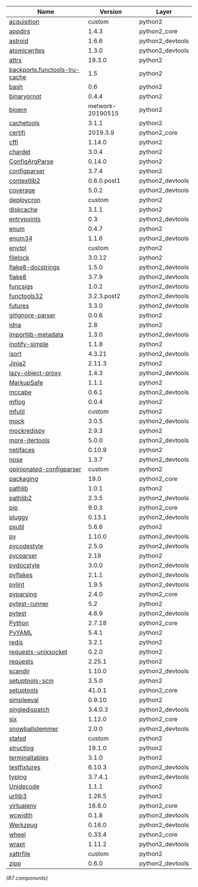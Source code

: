 | Name | Version | Layer |
| --- | --- | --- |
| [acquisition](https://github.com/metwork-framework/acquisition) | custom | python2 |
| [appdirs](http://github.com/ActiveState/appdirs) | 1.4.3 | python2_core |
| [astroid](https://github.com/PyCQA/astroid) | 1.6.6 | python2_devtools |
| [atomicwrites](https://github.com/untitaker/python-atomicwrites) | 1.3.0 | python2_devtools |
| [attrs](https://www.attrs.org/) | 19.3.0 | python2 |
| [backports.functools-lru-cache](https://github.com/jaraco/backports.functools_lru_cache) | 1.5 | python2 |
| [bash](https://github.com/alexcouper/bash) | 0.6 | python2 |
| [binaryornot](https://github.com/audreyr/binaryornot) | 0.4.4 | python2 |
| [bjoern](https://github.com/thefab/bjoern/tree/metwork) | metwork-20190515 | python2 |
| [cachetools](https://github.com/tkem/cachetools) | 3.1.1 | python2 |
| [certifi](https://certifi.io) | 2019.3.9 | python2_core |
| [cffi](http://cffi.readthedocs.org) | 1.14.0 | python2 |
| [chardet](https://github.com/chardet/chardet) | 3.0.4 | python2 |
| [ConfigArgParse](https://github.com/bw2/ConfigArgParse) | 0.14.0 | python2 |
| [configparser](https://github.com/jaraco/configparser/) | 3.7.4 | python2 |
| [contextlib2](http://contextlib2.readthedocs.org) | 0.6.0.post1 | python2_devtools |
| [coverage](https://github.com/nedbat/coveragepy) | 5.0.2 | python2_devtools |
| [deploycron](https://github.com/metwork-framework/deploycron) | custom | python2 |
| [diskcache](http://www.grantjenks.com/docs/diskcache/) | 3.1.1 | python2 |
| [entrypoints](https://github.com/takluyver/entrypoints) | 0.3 | python2_devtools |
| [enum](https://pypi.org/project/enum/) | 0.4.7 | python2 |
| [enum34](https://bitbucket.org/stoneleaf/enum34) | 1.1.6 | python2_devtools |
| [envtpl](https://github.com/metwork-framework/envtpl) | custom | python2 |
| [filelock](https://github.com/benediktschmitt/py-filelock) | 3.0.12 | python2 |
| [flake8-docstrings](https://gitlab.com/pycqa/flake8-docstrings) | 1.5.0 | python2_devtools |
| [flake8](https://gitlab.com/pycqa/flake8) | 3.7.9 | python2_devtools |
| [funcsigs](http://funcsigs.readthedocs.org) | 1.0.2 | python2_devtools |
| [functools32](https://github.com/MiCHiLU/python-functools32) | 3.2.3.post2 | python2_devtools |
| [futures](https://github.com/agronholm/pythonfutures) | 3.3.0 | python2_devtools |
| [gitignore-parser](https://github.com/mherrmann/gitignore_parser) | 0.0.6 | python2 |
| [idna](https://github.com/kjd/idna) | 2.8 | python2 |
| [importlib-metadata](http://importlib-metadata.readthedocs.io/) | 1.3.0 | python2_devtools |
| [inotify-simple](https://github.com/chrisjbillington/inotify_simple) | 1.1.8 | python2 |
| [isort](https://github.com/timothycrosley/isort) | 4.3.21 | python2_devtools |
| [Jinja2](https://palletsprojects.com/p/jinja/) | 2.11.3 | python2 |
| [lazy-object-proxy](https://github.com/ionelmc/python-lazy-object-proxy) | 1.4.3 | python2_devtools |
| [MarkupSafe](https://palletsprojects.com/p/markupsafe/) | 1.1.1 | python2 |
| [mccabe](https://github.com/pycqa/mccabe) | 0.6.1 | python2_devtools |
| [mflog](https://github.com/metwork-framework/mflog) | 0.0.4 | python2 |
| [mfutil](https://github.com/metwork-framework/mfutil) | custom | python2 |
| [mock](http://mock.readthedocs.org/en/latest/) | 3.0.5 | python2_devtools |
| [mockredispy](http://www.github.com/locationlabs/mockredis) | 2.9.3 | python2 |
| [more-itertools](https://github.com/erikrose/more-itertools) | 5.0.0 | python2_devtools |
| [netifaces](https://github.com/al45tair/netifaces) | 0.10.9 | python2 |
| [nose](http://readthedocs.org/docs/nose/) | 1.3.7 | python2_devtools |
| [opinionated-configparser](https://github.com/metwork-framework/opinionated_configparser) | custom | python2 |
| [packaging](https://github.com/pypa/packaging) | 19.0 | python2_core |
| [pathlib](https://pathlib.readthedocs.org/) | 1.0.1 | python2 |
| [pathlib2](https://github.com/mcmtroffaes/pathlib2) | 2.3.5 | python2_devtools |
| [pip](https://pip.pypa.io/) | 9.0.3 | python2_core |
| [pluggy](https://github.com/pytest-dev/pluggy) | 0.13.1 | python2_devtools |
| [psutil](https://github.com/giampaolo/psutil) | 5.6.6 | python2 |
| [py](https://py.readthedocs.io/) | 1.10.0 | python2_devtools |
| [pycodestyle](https://pycodestyle.readthedocs.io/) | 2.5.0 | python2_devtools |
| [pycparser](https://github.com/eliben/pycparser) | 2.19 | python2 |
| [pydocstyle](https://github.com/PyCQA/pydocstyle/) | 3.0.0 | python2_devtools |
| [pyflakes](https://github.com/PyCQA/pyflakes) | 2.1.1 | python2_devtools |
| [pylint](https://github.com/PyCQA/pylint) | 1.9.5 | python2_devtools |
| [pyparsing](http://pyparsing.wikispaces.com/) | 2.4.0 | python2_core |
| [pytest-runner](https://github.com/pytest-dev/pytest-runner/) | 5.2 | python2 |
| [pytest](https://docs.pytest.org/en/latest/) | 4.6.9 | python2_devtools |
| [Python](http://python.org/) | 2.7.18 | python2_core |
| [PyYAML](https://pyyaml.org/) | 5.4.1 | python2 |
| [redis](https://github.com/andymccurdy/redis-py) | 3.2.1 | python2 |
| [requests-unixsocket](https://github.com/msabramo/requests-unixsocket) | 0.2.0 | python2 |
| [requests](https://requests.readthedocs.io) | 2.25.1 | python2 |
| [scandir](https://github.com/benhoyt/scandir) | 1.10.0 | python2_devtools |
| [setuptools-scm](https://github.com/pypa/setuptools_scm/) | 3.5.0 | python2 |
| [setuptools](https://pypi.python.org/pypi/setuptools) | 41.0.1 | python2_core |
| [simpleeval](https://github.com/danthedeckie/simpleeval) | 0.9.10 | python2 |
| [singledispatch](http://docs.python.org/3/library/functools.html#functools.singledispatch) | 3.4.0.3 | python2_devtools |
| [six](https://pypi.python.org/pypi/six/) | 1.12.0 | python2_core |
| [snowballstemmer](https://github.com/snowballstem/snowball) | 2.0.0 | python2_devtools |
| [statsd](https://github.com/jsocol/pystatsd) | custom | python2 |
| [structlog](https://www.structlog.org/) | 19.1.0 | python2 |
| [terminaltables](https://github.com/Robpol86/terminaltables) | 3.1.0 | python2 |
| [testfixtures](https://github.com/Simplistix/testfixtures) | 6.10.3 | python2_devtools |
| [typing](https://docs.python.org/3/library/typing.html) | 3.7.4.1 | python2_devtools |
| [Unidecode](https://pypi.org/project/Unidecode) | 1.1.1 | python2 |
| [urllib3](https://urllib3.readthedocs.io/) | 1.26.5 | python2 |
| [virtualenv](https://virtualenv.pypa.io/) | 16.6.0 | python2_core |
| [wcwidth](https://github.com/jquast/wcwidth) | 0.1.8 | python2_devtools |
| [Werkzeug](https://palletsprojects.com/p/werkzeug/) | 0.16.0 | python2_devtools |
| [wheel](https://github.com/pypa/wheel) | 0.33.4 | python2_core |
| [wrapt](https://github.com/GrahamDumpleton/wrapt) | 1.11.2 | python2_devtools |
| [xattrfile](https://github.com/metwork-framework/xattrfile) | custom | python2 |
| [zipp](https://github.com/jaraco/zipp) | 0.6.0 | python2_devtools |

*(87 components)*
